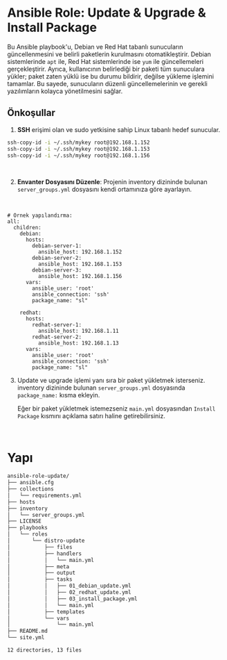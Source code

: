 # Ansible Role: Update & Upgrade & Install Package

Bu Ansible playbook'u, Debian ve Red Hat tabanlı sunucuların güncellenmesini ve belirli paketlerin kurulmasını otomatikleştirir. Debian sistemlerinde `apt` ile, Red Hat sistemlerinde ise `yum` ile güncellemeleri gerçekleştirir. Ayrıca, kullanıcının belirlediği bir paketi tüm sunuculara yükler; paket zaten yüklü ise bu durumu bildirir, değilse yükleme işlemini tamamlar. Bu sayede, sunucuların düzenli güncellemelerinin ve gerekli yazılımların kolayca yönetilmesini sağlar.


## Önkoşullar
1. **SSH** erişimi olan ve sudo yetkisine sahip Linux tabanlı hedef sunucular.
````bash
ssh-copy-id -i ~/.ssh/mykey root@192.168.1.152
ssh-copy-id -i ~/.ssh/mykey root@192.168.1.153
ssh-copy-id -i ~/.ssh/mykey root@192.168.1.156
````
<br>

2. **Envanter Dosyasını Düzenle**: Projenin inventory dizininde bulunan `server_groups.yml` dosyasını kendi ortamınıza göre ayarlayın.

<br>

```
# Örnek yapılandırma:
all:
  children:
    debian:
      hosts:
        debian-server-1:
          ansible_host: 192.168.1.152
        debian-server-2:
          ansible_host: 192.168.1.153
        debian-server-3:
          ansible_host: 192.168.1.156
      vars:
        ansible_user: 'root'
        ansible_connection: 'ssh'
        package_name: "sl"
    
    redhat:
      hosts:
        redhat-server-1:
          ansible_host: 192.168.1.11
        redhat-server-2:
          ansible_host: 192.168.1.13
      vars:
        ansible_user: 'root'
        ansible_connection: 'ssh'
        package_name: "sl"

```
3. Update ve upgrade işlemi yanı sıra bir paket yükletmek isterseniz. inventory dizininde bulunan `server_groups.yml` dosyasında `package_name:` kısma ekleyin. 

    Eğer bir paket yükletmek istemezseniz `main.yml` dosyasından `Install Package` kısmını açıklama satırı haline getirebilirsiniz.

<br>

# Yapı

````bash
ansible-role-update/
├── ansible.cfg
├── collections
│   └── requirements.yml
├── hosts
├── inventory
│   └── server_groups.yml
├── LICENSE
├── playbooks
│   └── roles
│       └── distro-update
│           ├── files
│           ├── handlers
│           │   └── main.yml
│           ├── meta
│           ├── output
│           ├── tasks
│           │   ├── 01_debian_update.yml
│           │   ├── 02_redhat_update.yml
│           │   ├── 03_install_package.yml
│           │   └── main.yml
│           ├── templates
│           └── vars
│               └── main.yml
├── README.md
└── site.yml

12 directories, 13 files
````